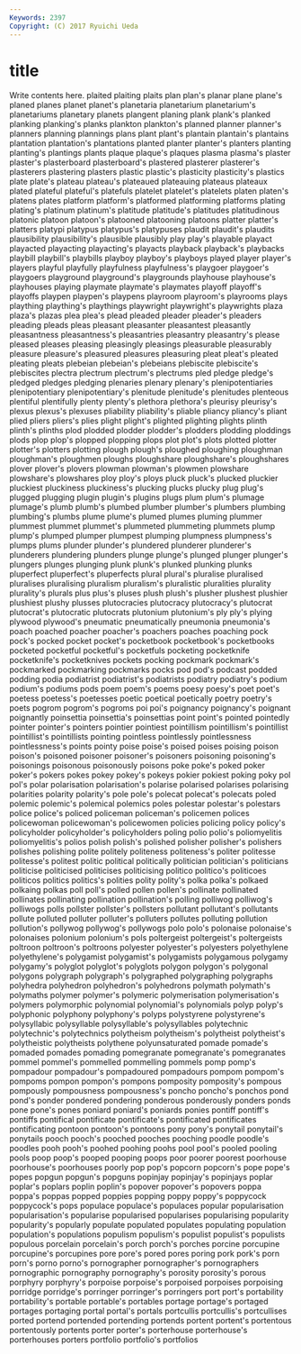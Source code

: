 ```yaml
---
Keywords: 2397 
Copyright: (C) 2017 Ryuichi Ueda
---
```


# title

Write contents here.
plaited plaiting plaits plan
plan's planar plane plane's planed planes planet planet's planetaria planetarium
planetarium's planetariums planetary planets plangent planing plank plank's planked planking
planking's planks plankton plankton's planned planner planner's planners planning plannings
plans plant plant's plantain plantain's plantains plantation plantation's plantations planted
planter planter's planters planting planting's plantings plants plaque plaque's plaques
plasma plasma's plaster plaster's plasterboard plasterboard's plastered plasterer plasterer's plasterers
plastering plasters plastic plastic's plasticity plasticity's plastics plate plate's plateau
plateau's plateaued plateauing plateaus plateaux plated plateful plateful's platefuls platelet
platelet's platelets platen platen's platens plates platform platform's platformed platforming
platforms plating plating's platinum platinum's platitude platitude's platitudes platitudinous platonic
platoon platoon's platooned platooning platoons platter platter's platters platypi platypus
platypus's platypuses plaudit plaudit's plaudits plausibility plausibility's plausible plausibly play
play's playable playact playacted playacting playacting's playacts playback playback's playbacks
playbill playbill's playbills playboy playboy's playboys played player player's players
playful playfully playfulness playfulness's playgoer playgoer's playgoers playground playground's playgrounds
playhouse playhouse's playhouses playing playmate playmate's playmates playoff playoff's playoffs
playpen playpen's playpens playroom playroom's playrooms plays plaything plaything's playthings
playwright playwright's playwrights plaza plaza's plazas plea plea's plead pleaded
pleader pleader's pleaders pleading pleads pleas pleasant pleasanter pleasantest pleasantly
pleasantness pleasantness's pleasantries pleasantry pleasantry's please pleased pleases pleasing pleasingly
pleasings pleasurable pleasurably pleasure pleasure's pleasured pleasures pleasuring pleat pleat's
pleated pleating pleats plebeian plebeian's plebeians plebiscite plebiscite's plebiscites plectra
plectrum plectrum's plectrums pled pledge pledge's pledged pledges pledging plenaries
plenary plenary's plenipotentiaries plenipotentiary plenipotentiary's plenitude plenitude's plenitudes plenteous plentiful
plentifully plenty plenty's plethora plethora's pleurisy pleurisy's plexus plexus's plexuses
pliability pliability's pliable pliancy pliancy's pliant plied pliers pliers's plies
plight plight's plighted plighting plights plinth plinth's plinths plod plodded
plodder plodder's plodders plodding ploddings plods plop plop's plopped plopping
plops plot plot's plots plotted plotter plotter's plotters plotting plough
plough's ploughed ploughing ploughman ploughman's ploughmen ploughs ploughshare ploughshare's ploughshares
plover plover's plovers plowman plowman's plowmen plowshare plowshare's plowshares ploy
ploy's ploys pluck pluck's plucked pluckier pluckiest pluckiness pluckiness's plucking
plucks plucky plug plug's plugged plugging plugin plugin's plugins plugs
plum plum's plumage plumage's plumb plumb's plumbed plumber plumber's plumbers
plumbing plumbing's plumbs plume plume's plumed plumes pluming plummer plummest
plummet plummet's plummeted plummeting plummets plump plump's plumped plumper plumpest
plumping plumpness plumpness's plumps plums plunder plunder's plundered plunderer plunderer's
plunderers plundering plunders plunge plunge's plunged plunger plunger's plungers plunges
plunging plunk plunk's plunked plunking plunks pluperfect pluperfect's pluperfects plural
plural's pluralise pluralised pluralises pluralising pluralism pluralism's pluralistic pluralities plurality
plurality's plurals plus plus's pluses plush plush's plusher plushest plushier
plushiest plushy plusses plutocracies plutocracy plutocracy's plutocrat plutocrat's plutocratic plutocrats
plutonium plutonium's ply ply's plying plywood plywood's pneumatic pneumatically pneumonia
pneumonia's poach poached poacher poacher's poachers poaches poaching pock pock's
pocked pocket pocket's pocketbook pocketbook's pocketbooks pocketed pocketful pocketful's pocketfuls
pocketing pocketknife pocketknife's pocketknives pockets pocking pockmark pockmark's pockmarked pockmarking
pockmarks pocks pod pod's podcast podded podding podia podiatrist podiatrist's
podiatrists podiatry podiatry's podium podium's podiums pods poem poem's poems
poesy poesy's poet poet's poetess poetess's poetesses poetic poetical poetically
poetry poetry's poets pogrom pogrom's pogroms poi poi's poignancy poignancy's
poignant poignantly poinsettia poinsettia's poinsettias point point's pointed pointedly pointer
pointer's pointers pointier pointiest pointillism pointillism's pointillist pointillist's pointillists pointing
pointless pointlessly pointlessness pointlessness's points pointy poise poise's poised poises
poising poison poison's poisoned poisoner poisoner's poisoners poisoning poisoning's poisonings
poisonous poisonously poisons poke poke's poked poker poker's pokers pokes
pokey pokey's pokeys pokier pokiest poking poky pol pol's polar
polarisation polarisation's polarise polarised polarises polarising polarities polarity polarity's pole
pole's polecat polecat's polecats poled polemic polemic's polemical polemics poles
polestar polestar's polestars police police's policed policeman policeman's policemen polices
policewoman policewoman's policewomen policies policing policy policy's policyholder policyholder's policyholders
poling polio polio's poliomyelitis poliomyelitis's polios polish polish's polished polisher
polisher's polishers polishes polishing polite politely politeness politeness's politer politesse
politesse's politest politic political politically politician politician's politicians politicise politicised
politicises politicising politico politico's politicoes politicos politics politics's polities polity
polity's polka polka's polkaed polkaing polkas poll poll's polled pollen
pollen's pollinate pollinated pollinates pollinating pollination pollination's polling polliwog polliwog's
polliwogs polls pollster pollster's pollsters pollutant pollutant's pollutants pollute polluted
polluter polluter's polluters pollutes polluting pollution pollution's pollywog pollywog's pollywogs
polo polo's polonaise polonaise's polonaises polonium polonium's pols poltergeist poltergeist's
poltergeists poltroon poltroon's poltroons polyester polyester's polyesters polyethylene polyethylene's polygamist
polygamist's polygamists polygamous polygamy polygamy's polyglot polyglot's polyglots polygon polygon's
polygonal polygons polygraph polygraph's polygraphed polygraphing polygraphs polyhedra polyhedron polyhedron's
polyhedrons polymath polymath's polymaths polymer polymer's polymeric polymerisation polymerisation's polymers
polymorphic polynomial polynomial's polynomials polyp polyp's polyphonic polyphony polyphony's polyps
polystyrene polystyrene's polysyllabic polysyllable polysyllable's polysyllables polytechnic polytechnic's polytechnics polytheism
polytheism's polytheist polytheist's polytheistic polytheists polythene polyunsaturated pomade pomade's pomaded
pomades pomading pomegranate pomegranate's pomegranates pommel pommel's pommelled pommelling pommels
pomp pomp's pompadour pompadour's pompadoured pompadours pompom pompom's pompoms pompon
pompon's pompons pomposity pomposity's pompous pompously pompousness pompousness's poncho poncho's
ponchos pond pond's ponder pondered pondering ponderous ponderously ponders ponds
pone pone's pones poniard poniard's poniards ponies pontiff pontiff's pontiffs
pontifical pontificate pontificate's pontificated pontificates pontificating pontoon pontoon's pontoons pony
pony's ponytail ponytail's ponytails pooch pooch's pooched pooches pooching poodle
poodle's poodles pooh pooh's poohed poohing poohs pool pool's pooled
pooling pools poop poop's pooped pooping poops poor poorer poorest
poorhouse poorhouse's poorhouses poorly pop pop's popcorn popcorn's pope pope's
popes popgun popgun's popguns popinjay popinjay's popinjays poplar poplar's poplars
poplin poplin's popover popover's popovers poppa poppa's poppas popped poppies
popping poppy poppy's poppycock poppycock's pops populace populace's populaces popular
popularisation popularisation's popularise popularised popularises popularising popularity popularity's popularly populate
populated populates populating population population's populations populism populism's populist populist's
populists populous porcelain porcelain's porch porch's porches porcine porcupine porcupine's
porcupines pore pore's pored pores poring pork pork's porn porn's
porno porno's pornographer pornographer's pornographers pornographic pornography pornography's porosity porosity's
porous porphyry porphyry's porpoise porpoise's porpoised porpoises porpoising porridge porridge's
porringer porringer's porringers port port's portability portability's portable portable's portables
portage portage's portaged portages portaging portal portal's portals portcullis portcullis's
portcullises ported portend portended portending portends portent portent's portentous portentously
portents porter porter's porterhouse porterhouse's porterhouses porters portfolio portfolio's portfolios
